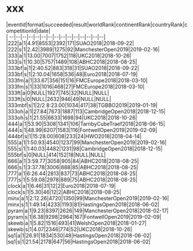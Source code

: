 # xxx


|eventId|format|succeeded|result|worldRank|continentRank|countryRank|competitionId|date|  
|	--|--|--|--|--|--|--|--|--|--|--|--|--|--|--|  
|222|a|1|4.91|8553|2392|171|SUAO2018|2018-09-22|  
|222|s|1|2.42|3989|1275|92|ManchesterOpen2019|2019-02-16|  
|333|a|1|13.00|7007|1752|118|UKC2018|2018-10-26|  
|333|s|1|10.30|5757|1489|108|ABHC2018|2018-08-25|  
|333bf|a|1|2:40.52|883|318|31|SUAO2018|2018-09-22|  
|333bf|s|1|2:10.04|1658|536|48|Euro2018|2018-07-19|  
|333fm|a|1|33.67|356|151|16|FMCEurope2018|2018-03-10|  
|333fm|s|1|33|1016|468|27|FMCEurope2018|2018-03-10|  
|333ft|a|0|NULL|1927|745|32|NULL|NULL|  
|333ft|s|0|NULL|2632|946|49|NULL|NULL|  
|333mbf|s|1|2/2 8:23.00|1034|417|38|TGBBO2019|2019-01-19|  
|333oh|a|1|27.84|7673|1887|113|CambridgeOpen2018|2018-12-15|  
|333oh|s|1|21.55|6633|1698|94|UKC2018|2018-10-26|  
|444|a|1|53.90|5308|1341|106|TarnbyCubeTraef2018|2018-06-15|  
|444|s|1|48.99|6207|1583|116|FontwellOpen2019|2019-02-09|  
|444bf|s|1|15:28.00|608|233|24|HWO2018|2018-04-14|  
|555|a|1|1:50.93|4540|1237|99|ManchesterOpen2019|2019-02-16|  
|555|s|1|1:40.03|4482|1231|98|CambridgeOpen2018|2018-12-15|  
|555bf|s|0|NULL|414|152|18|NULL|NULL|  
|666|a|1|3:59.77|3058|905|84|ABHC2018|2018-08-25|  
|666|s|1|3:37.78|3006|888|85|ABHC2018|2018-08-25|  
|777|a|1|6:26.44|2813|837|73|ABHC2018|2018-08-25|  
|777|s|1|5:59.08|2978|889|75|ABHC2018|2018-08-25|  
|clock|a|1|6.46|31|12|2|Euro2018|2018-07-19|  
|clock|s|1|5.30|46|12|2|ABHC2018|2018-08-25|  
|minx|a|1|2:12.26|4720|1350|99|ManchesterOpen2019|2019-02-16|  
|minx|s|1|1:49.14|4233|1193|81|HastingsOpen2018|2018-06-02|  
|pyram|a|1|9.23|8397|2626|149|ManchesterOpen2018|2018-02-17|  
|pyram|s|1|6.38|9298|2964|167|FontwellOpen2019|2019-02-09|  
|skewb|a|1|5.82|1516|493|41|WelshOpen2018|2018-01-27|  
|skewb|s|1|4.07|2346|774|52|UKC2018|2018-10-26|  
|sq1|a|1|26.91|1834|530|48|HastingsOpen2018|2018-06-02|  
|sq1|s|1|21.54|2178|647|56|HastingsOpen2018|2018-06-02|  
